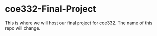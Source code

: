 # coe332-Final-Project
This is where we will host our final project for coe332. The name of this repo will change.
